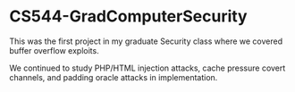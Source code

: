 # CS544-GradComputerSecurity
This was the first project in my graduate Security class where we covered buffer overflow exploits.

We continued to study PHP/HTML injection attacks, cache pressure covert channels, and padding oracle attacks in implementation.
